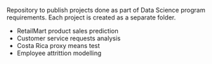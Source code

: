 Repository to publish projects done as part of Data Science program requirements. Each project is created as a separate folder.

* RetailMart product sales prediction
* Customer service requests analysis
* Costa Rica proxy means test
* Employee attrittion modelling
